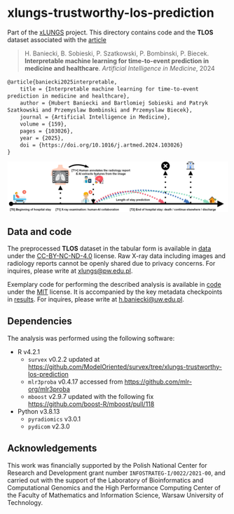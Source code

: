 # xlungs-trustworthy-los-prediction

Part of the [xLUNGS](https://xlungs.mi2.ai) project. This directory contains code and the **TLOS** dataset associated with the [article](https://doi.org/10.1016/j.artmed.2024.103026)

> H. Baniecki, B. Sobieski, P. Szatkowski, P. Bombinski, P. Biecek. **Interpretable machine learning for time-to-event prediction in medicine and healthcare**. *Artificial Intelligence in Medicine*, 2024

```
@article{baniecki2025interpretable,
    title = {Interpretable machine learning for time-to-event prediction in medicine and healthcare},
    author = {Hubert Baniecki and Bartlomiej Sobieski and Patryk Szatkowski and Przemyslaw Bombinski and Przemyslaw Biecek},
    journal = {Artificial Intelligence in Medicine},
    volume = {159},
    pages = {103026},
    year = {2025},
    doi = {https://doi.org/10.1016/j.artmed.2024.103026}
}
```

![](fig1.png)

## Data and code

The preprocessed **TLOS** dataset in the tabular form is available in [data](/data) under the [CC-BY-NC-ND-4.0](data/LICENSE) license. Raw X-ray data including images and radiology reports cannot be openly shared due to privacy concerns. For inquires, please write at [xlungs@pw.edu.pl](mailto:xlungs@pw.edu.pl). 

Exemplary code for performing the described analysis is available in [code](/code) under the [MIT](code/LICENSE) license. It is accompanied by the key metadata checkpoints in [results](/results). For inquires, please write at [h.baniecki@uw.edu.pl](mailto:h.baniecki@uw.edu.pl).

## Dependencies

The analysis was performed using the following software:
- R v4.2.1 
    - `survex` v0.2.2 updated at https://github.com/ModelOriented/survex/tree/xlungs-trustworthy-los-prediction
    - `mlr3proba` v0.4.17 accessed from https://github.com/mlr-org/mlr3proba
    - `mboost` v2.9.7 updated with the following fix https://github.com/boost-R/mboost/pull/118
- Python v3.8.13
    - `pyradiomics` v3.0.1
    - `pydicom` v2.3.0

## Acknowledgements

This work was financially supported by the Polish National Center for Research and Development grant number `INFOSTRATEG-I/0022/2021-00`, and carried out with the support of the Laboratory of Bioinformatics and Computational Genomics and the High Performance Computing Center of the Faculty of Mathematics and Information Science, Warsaw University of Technology.